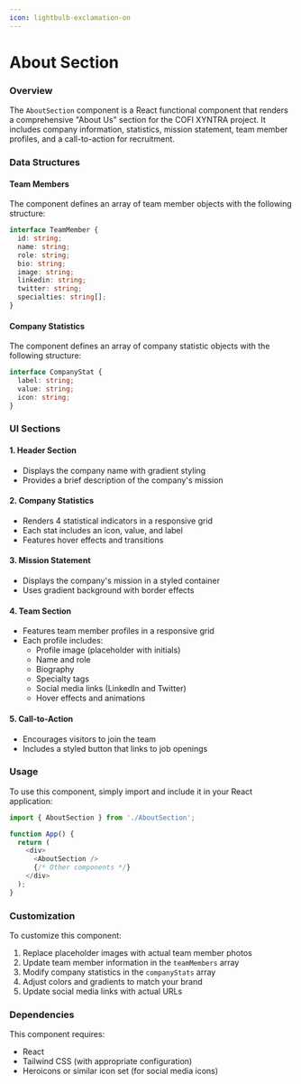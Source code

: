 ```yaml
---
icon: lightbulb-exclamation-on
---
```


# About Section

### Overview

The `AboutSection` component is a React functional component that renders a comprehensive "About Us" section for the COFI XYNTRA project. It includes company information, statistics, mission statement, team member profiles, and a call-to-action for recruitment.

### Data Structures

#### Team Members

The component defines an array of team member objects with the following structure:

```typescript
interface TeamMember {
  id: string;
  name: string;
  role: string;
  bio: string;
  image: string;
  linkedin: string;
  twitter: string;
  specialties: string[];
}
```

#### Company Statistics

The component defines an array of company statistic objects with the following structure:

```typescript
interface CompanyStat {
  label: string;
  value: string;
  icon: string;
}
```

### UI Sections

#### 1. Header Section

* Displays the company name with gradient styling
* Provides a brief description of the company's mission

#### 2. Company Statistics

* Renders 4 statistical indicators in a responsive grid
* Each stat includes an icon, value, and label
* Features hover effects and transitions

#### 3. Mission Statement

* Displays the company's mission in a styled container
* Uses gradient background with border effects

#### 4. Team Section

* Features team member profiles in a responsive grid
* Each profile includes:
  * Profile image (placeholder with initials)
  * Name and role
  * Biography
  * Specialty tags
  * Social media links (LinkedIn and Twitter)
  * Hover effects and animations

#### 5. Call-to-Action

* Encourages visitors to join the team
* Includes a styled button that links to job openings

### Usage

To use this component, simply import and include it in your React application:

```typescript
import { AboutSection } from './AboutSection';

function App() {
  return (
    <div>
      <AboutSection />
      {/* Other components */}
    </div>
  );
}
```

### Customization

To customize this component:

1. Replace placeholder images with actual team member photos
2. Update team member information in the `teamMembers` array
3. Modify company statistics in the `companyStats` array
4. Adjust colors and gradients to match your brand
5. Update social media links with actual URLs

### Dependencies

This component requires:

* React
* Tailwind CSS (with appropriate configuration)
* Heroicons or similar icon set (for social media icons)

###
